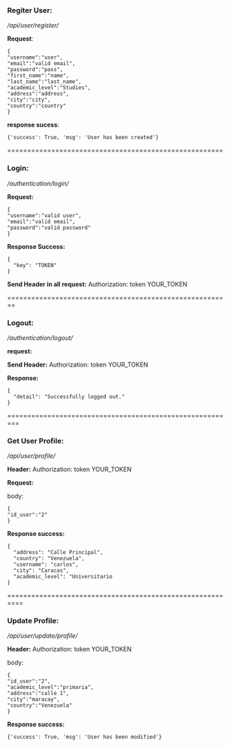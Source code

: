 ### Regiter User:

*/api/user/register/*

**Request**:
```
{
"username":"user",
"email":"valid email",
"password":"pass",
"first_name":"name",
"last_name":"last_name",
"academic_level":"Studies",
"address":"address",
"city":"city",
"country":"country"
}
```


**response sucess**:
```
{'success': True, 'msg': 'User has been created'}
```
======================================================

### Login:
*/authentication/login/*

**Request:**
```
{
"username":"valid user",
"email":"valid email",
"password":"valid password"
}
```

**Response Success:**
```
{
  "key": "TOKEN"
}
```

**Send Header in all request:**
Authorization: token YOUR_TOKEN

========================================================
### Logout:
*/authentication/logout/*

**request:**

**Send Header:**
Authorization: token YOUR_TOKEN


**Response:**
```
{
  "detail": "Successfully logged out."
}
```
=========================================================
### Get User Profile:
*/api/user/profile/*

**Header:**
Authorization: token YOUR_TOKEN


**Request:**

body:
```
{
"id_user":"2"
}
```
**Response success:**
```
{
  "address": "Calle Principal",
  "country": "Venezuela",
  "username": "carlos",
  "city": "Caracas",
  "academic_level": "Universitario
}
```
==========================================================

### Update Profile:
*/api/user/update/profile/*

**Header:**
Authorization: token YOUR_TOKEN

body:
```
{
"id_user":"2",
"academic_level":"primaria",
"address":"calle 1",
"city":"maracay",
"country":"Venezuela"
}
```
**Response success:**
```
{'success': True, 'msg': 'User has been modified'}
```
